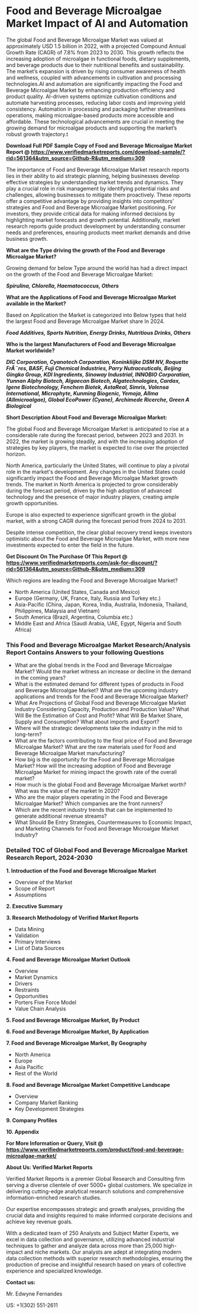 <meta name="title" content="Global Food and Beverage Microalgae Market Impact of AI and Automation"><meta name="description" content="The global Food and Beverage Microalgae Market was valued at approximately USD 1.5 billion in 2022, with a projected Compound Annual Growth Rate (CAGR) of 7.8% from 2023 "><meta name="title" content="Food and Beverage Microalgae Market Size, Share, Scope, Trends, Growth, Opportunities, Analysis, Forecast"><h1>Food and Beverage Microalgae Market Impact of AI and Automation</h1>The global Food and Beverage Microalgae Market was valued at approximately USD 1.5 billion in 2022, with a projected Compound Annual Growth Rate (CAGR) of 7.8% from 2023 to 2030. This growth reflects the increasing adoption of microalgae in functional foods, dietary supplements, and beverage products due to their nutritional benefits and sustainability. The market’s expansion is driven by rising consumer awareness of health and wellness, coupled with advancements in cultivation and processing technologies.AI and automation are significantly impacting the Food and Beverage Microalgae Market by enhancing production efficiency and product quality. AI-driven systems optimize cultivation conditions and automate harvesting processes, reducing labor costs and improving yield consistency. Automation in processing and packaging further streamlines operations, making microalgae-based products more accessible and affordable. These technological advancements are crucial in meeting the growing demand for microalgae products and supporting the market’s robust growth trajectory.t</p><p id="" class=""><strong>Download Full PDF Sample Copy of Food and Beverage Microalgae Market Report @ <a href="https://www.verifiedmarketreports.com/download-sample/?rid=561364&utm_source=Github-R&utm_medium=309" target="_blank">https://www.verifiedmarketreports.com/download-sample/?rid=561364&utm_source=Github-R&utm_medium=309</a></strong></p><p>The importance of&nbsp;Food and Beverage Microalgae Market research reports lies in their ability to aid strategic planning, helping businesses develop effective strategies by understanding market trends and dynamics. They play a crucial role in risk management by identifying potential risks and challenges, allowing businesses to mitigate them proactively. These reports offer a competitive advantage by providing insights into competitors' strategies and Food and Beverage Microalgae Market positioning. For investors, they provide critical data for making informed decisions by highlighting market forecasts and growth potential. Additionally, market research reports guide product development by understanding consumer needs and preferences, ensuring products meet market demands and drive business growth.</p><p><strong>What are the&nbsp;Type driving the growth of the Food and Beverage Microalgae Market?</strong></p><p id="" class="">Growing demand for below Type around the world has had a direct impact on the growth of the Food and Beverage Microalgae Market:</p><em><strong>Spirulina, Chlorella, Haematococcus, Others</strong></em></p><strong>What are the&nbsp;Applications&nbsp;of Food and Beverage Microalgae Market available in the Market?</strong></p><p id="" class="">Based on Application the Market is categorized into Below types that held the largest Food and Beverage Microalgae Market share In 2024.</p><em><strong>Food Additives, Sports Nutrition, Energy Drinks, Nutritious Drinks, Others</strong></em></p><strong>Who is the largest Manufacturers of Food and Beverage Microalgae Market worldwide?</strong></p><p><em><strong>DIC Corporation, Cyanotech Corporation, Koninkliijke DSM NV, Roquette FrÃ¨res, BASF, Fuji Chemical Industries, Parry Nutraceuticals, Beijing Gingko Group, KDI Ingredients, Sinoway Industrial, INNOBIO Corporation, Yunnan Alphy Biotech, Algaecan Biotech, Algatechnologies, Cardax, Igene Biotechnology, Fenchem Biotek, AstaReal, Simris, Valensa International, Microphyte, Kunming Biogenic, Yemoja, Allma (Allmicroalgae), Global EcoPower (Cyane), Archimede Ricerche, Green A Biological</strong></em></p><p id="" class=""><strong>Short Description About Food and Beverage Microalgae Market:</strong></p><p>The global Food and Beverage Microalgae Market is anticipated to rise at a considerable rate during the forecast period, between 2023 and 2031. In 2022, the market is growing steadily, and with the increasing adoption of strategies by key players, the market is expected to rise over the projected horizon.</p><p>North America, particularly the United States, will continue to play a pivotal role in the market's development. Any changes in the United States could significantly impact the Food and Beverage Microalgae Market growth trends. The market in North America is projected to grow considerably during the forecast period, driven by the high adoption of advanced technology and the presence of major industry players, creating ample growth opportunities.</p><p>Europe is also expected to experience significant growth in the global market, with a strong CAGR during the forecast period from 2024 to 2031.</p><p>Despite intense competition, the clear global recovery trend keeps investors optimistic about the Food and Beverage Microalgae Market, with more new investments expected to enter the field in the future.</p><p id="" class=""><strong>Get Discount On The Purchase Of This Report @ <a href="https://www.verifiedmarketreports.com/ask-for-discount/?rid=561364&utm_source=Github-R&utm_medium=309" target="_blank">https://www.verifiedmarketreports.com/ask-for-discount/?rid=561364&utm_source=Github-R&utm_medium=309</a></strong></p>Which regions are leading the Food and Beverage Microalgae Market?</p><ul><li>North America (United States, Canada and Mexico)</li><li>Europe (Germany, UK, France, Italy, Russia and Turkey etc.)</li><li>Asia-Pacific (China, Japan, Korea, India, Australia, Indonesia, Thailand, Philippines, Malaysia and Vietnam)</li><li>South America (Brazil, Argentina, Columbia etc.)</li><li>Middle East and Africa (Saudi Arabia, UAE, Egypt, Nigeria and South Africa)</li></ul><h3 id="" class="">This Food and Beverage Microalgae Market Research/Analysis Report Contains Answers to your following Questions</h3><ul><li>What are the global trends in the Food and Beverage Microalgae Market? Would the market witness an increase or decline in the demand in the coming years?</li><li>What is the estimated demand for different types of products in Food and Beverage Microalgae Market? What are the upcoming industry applications and trends for the Food and Beverage Microalgae Market?</li><li>What Are Projections of Global Food and Beverage Microalgae Market Industry Considering Capacity, Production and Production Value? What Will Be the Estimation of Cost and Profit? What Will Be Market Share, Supply and Consumption? What about imports and Export?</li><li>Where will the strategic developments take the industry in the mid to long-term?</li><li>What are the factors contributing to the final price of Food and Beverage Microalgae Market? What are the raw materials used for Food and Beverage Microalgae Market manufacturing?</li><li>How big is the opportunity for the Food and Beverage Microalgae Market? How will the increasing adoption of Food and Beverage Microalgae Market for mining impact the growth rate of the overall market?</li><li>How much is the global Food and Beverage Microalgae Market worth? What was the value of the market In 2020?</li><li>Who are the major players operating in the Food and Beverage Microalgae Market? Which companies are the front runners?</li><li>Which are the recent industry trends that can be implemented to generate additional revenue streams?</li><li>What Should Be Entry Strategies, Countermeasures to Economic Impact, and Marketing Channels for Food and Beverage Microalgae Market Industry?</li></ul><h3 id="" class="">Detailed TOC of Global Food and Beverage Microalgae Market Research Report, 2024-2030</h3><p id="" class=""><strong>1. Introduction of the Food and Beverage Microalgae Market</strong></p><ul><li>Overview of the Market</li><li>Scope of Report</li><li>Assumptions</li></ul><p id="" class=""><strong>2. Executive Summary</strong></p><p id="" class=""><strong>3. Research Methodology of Verified Market Reports</strong></p><ul><li>Data Mining</li><li>Validation</li><li>Primary Interviews</li><li>List of Data Sources</li></ul><p id="" class=""><strong>4. Food and Beverage Microalgae Market Outlook</strong></p><ul><li>Overview</li><li>Market Dynamics</li><li>Drivers</li><li>Restraints</li><li>Opportunities</li><li>Porters Five Force Model</li><li>Value Chain Analysis</li></ul><p id="" class=""><strong>5. Food and Beverage Microalgae Market, By Product</strong></p><p id="" class=""><strong>6. Food and Beverage Microalgae Market, By Application</strong></p><p id="" class=""><strong>7. Food and Beverage Microalgae Market, By Geography</strong></p><ul><li>North America</li><li>Europe</li><li>Asia Pacific</li><li>Rest of the World</li></ul><p id="" class=""><strong>8. Food and Beverage Microalgae Market Competitive Landscape</strong></p><ul><li>Overview</li><li>Company Market Ranking</li><li>Key Development Strategies</li></ul><p id="" class=""><strong>9. Company Profiles</strong></p><p id="" class=""><strong>10. Appendix</strong></p><p id="" class=""><strong>For More Information or Query, Visit @ <a href="https://www.verifiedmarketreports.com/product/food-and-beverage-microalgae-market/" target="_blank">https://www.verifiedmarketreports.com/product/food-and-beverage-microalgae-market/</a></strong></p><p id="" class=""><strong>About Us: Verified Market Reports</strong></p><p id="" class="">Verified Market Reports is a premier Global Research and Consulting firm serving a diverse clientele of over 5000+ global customers. We specialize in delivering cutting-edge analytical research solutions and comprehensive information-enriched research studies.</p><p id="" class="">Our expertise encompasses strategic and growth analyses, providing the crucial data and insights required to make informed corporate decisions and achieve key revenue goals.</p><p id="" class="">With a dedicated team of 250 Analysts and Subject Matter Experts, we excel in data collection and governance, utilizing advanced industrial techniques to gather and analyze data across more than 25,000 high-impact and niche markets. Our analysts are adept at integrating modern data collection methods with superior research methodologies, ensuring the production of precise and insightful research based on years of collective experience and specialized knowledge.</p><p id="" class=""><strong>Contact us:</strong></p><p id="" class="">Mr. Edwyne Fernandes</p><p id="" class="">US: +1(302) 551-2611</p>